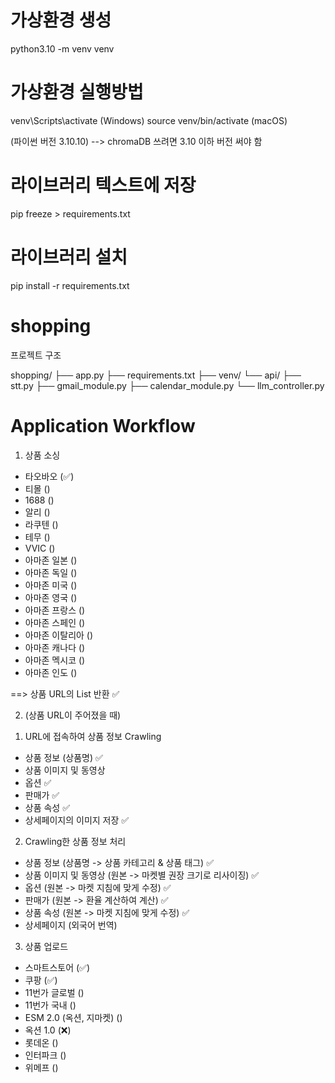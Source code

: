 # 가상환경 생성
python3.10 -m venv venv

# 가상환경 실행방법
venv\Scripts\activate (Windows)
source venv/bin/activate (macOS)

(파이썬 버전 3.10.10)
--> chromaDB 쓰려면 3.10 이하 버전 써야 함

# 라이브러리 텍스트에 저장

pip freeze > requirements.txt

# 라이브러리 설치

pip install -r requirements.txt

# shopping

프로젝트 구조

shopping/
├── app.py
├── requirements.txt
├── venv/
└── api/
├── stt.py
├── gmail_module.py
├── calendar_module.py
└── llm_controller.py

# Application Workflow

1. 상품 소싱

- 타오바오 (✅)
- 티몰 ()
- 1688 ()
- 알리 ()
- 라쿠텐 ()
- 테무 ()
- VVIC ()
- 아마존 일본 ()
- 아마존 독일 ()
- 아마존 미국 ()
- 아마존 영국 ()
- 아마존 프랑스 ()
- 아마존 스페인 ()
- 아마존 이탈리아 ()
- 아마존 캐나다 ()
- 아마존 멕시코 ()
- 아마존 인도 ()

==> 상품 URL의 List 반환 ✅

2. (상품 URL이 주어졌을 때)

1) URL에 접속하여 상품 정보 Crawling

- 상품 정보 (상품명) ✅
- 상품 이미지 및 동영상
- 옵션 ✅
- 판매가 ✅
- 상품 속성 ✅
- 상세페이지의 이미지 저장 ✅

2. Crawling한 상품 정보 처리

- 상품 정보 (상품명 -> 상품 카테고리 & 상품 태그) ✅
- 상품 이미지 및 동영상 (원본 -> 마켓별 권장 크기로 리사이징) ✅
- 옵션 (원본 -> 마켓 지침에 맞게 수정) ✅
- 판매가 (원본 -> 환율 계산하여 계산) ✅
- 상품 속성 (원본 -> 마켓 지침에 맞게 수정) ✅
- 상세페이지 (외국어 번역)

3. 상품 업로드

- 스마트스토어 (✅)
- 쿠팡 (✅)
- 11번가 글로벌 ()
- 11번가 국내 ()
- ESM 2.0 (옥션, 지마켓) ()
- 옥션 1.0 (❌)
- 롯데온 ()
- 인터파크 ()
- 위메프 ()
